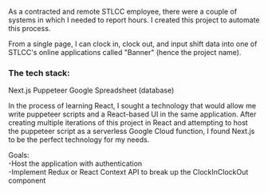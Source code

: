 As a contracted and remote STLCC employee, there were a couple of systems in which I needed to report hours. I created this project to automate this process.

From a single page, I can clock in, clock out, and input shift data into one of STLCC's online applications called "Banner" (hence the project name). 

### The tech stack:

Next.js
Puppeteer
Google Spreadsheet (database)

In the process of learning React, I sought a technology that would allow me write puppeteer scripts and a React-based UI in the same application. After creating multiple iterations of this project in React and attempting to host the puppeteer script as a serverless Google Cloud function, I found Next.js to be the perfect technology for my needs.

Goals:  
-Host the application with authentication  
-Implement Redux or React Context API to break up the ClockInClockOut component
